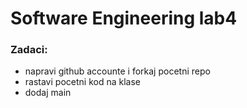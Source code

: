 # Software Engineering lab4

### Zadaci: 

- napravi github accounte i forkaj pocetni repo
- rastavi pocetni kod na klase
- dodaj main 
